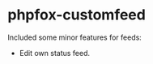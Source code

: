 phpfox-customfeed
=================

Included some minor features for feeds:
 + Edit own status feed.
